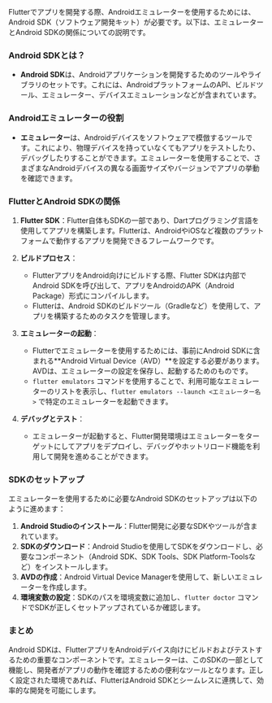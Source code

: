 Flutterでアプリを開発する際、Androidエミュレーターを使用するためには、Android SDK（ソフトウェア開発キット）が必要です。以下は、エミュレーターとAndroid SDKの関係についての説明です。

### Android SDKとは？

- **Android SDK**は、Androidアプリケーションを開発するためのツールやライブラリのセットです。これには、AndroidプラットフォームのAPI、ビルドツール、エミュレーター、デバイスエミュレーションなどが含まれています。

### Androidエミュレーターの役割

- **エミュレーター**は、Androidデバイスをソフトウェアで模倣するツールです。これにより、物理デバイスを持っていなくてもアプリをテストしたり、デバッグしたりすることができます。エミュレーターを使用することで、さまざまなAndroidデバイスの異なる画面サイズやバージョンでアプリの挙動を確認できます。

### FlutterとAndroid SDKの関係

1. **Flutter SDK**：Flutter自体もSDKの一部であり、Dartプログラミング言語を使用してアプリを構築します。Flutterは、AndroidやiOSなど複数のプラットフォームで動作するアプリを開発できるフレームワークです。

2. **ビルドプロセス**：
   - FlutterアプリをAndroid向けにビルドする際、Flutter SDKは内部でAndroid SDKを呼び出して、アプリをAndroidのAPK（Android Package）形式にコンパイルします。
   - Flutterは、Android SDKのビルドツール（Gradleなど）を使用して、アプリを構築するためのタスクを管理します。

3. **エミュレーターの起動**：
   - Flutterでエミュレーターを使用するためには、事前にAndroid SDKに含まれる**Android Virtual Device（AVD）**を設定する必要があります。AVDは、エミュレーターの設定を保存し、起動するためのものです。
   - `flutter emulators` コマンドを使用することで、利用可能なエミュレーターのリストを表示し、`flutter emulators --launch <エミュレーター名>` で特定のエミュレーターを起動できます。

4. **デバッグとテスト**：
   - エミュレーターが起動すると、Flutter開発環境はエミュレーターをターゲットにしてアプリをデプロイし、デバッグやホットリロード機能を利用して開発を進めることができます。

### SDKのセットアップ

エミュレーターを使用するために必要なAndroid SDKのセットアップは以下のように進めます：

1. **Android Studioのインストール**：Flutter開発に必要なSDKやツールが含まれています。
2. **SDKのダウンロード**：Android Studioを使用してSDKをダウンロードし、必要なコンポーネント（Android SDK、SDK Tools、SDK Platform-Toolsなど）をインストールします。
3. **AVDの作成**：Android Virtual Device Managerを使用して、新しいエミュレーターを作成します。
4. **環境変数の設定**：SDKのパスを環境変数に追加し、`flutter doctor` コマンドでSDKが正しくセットアップされているか確認します。

### まとめ

Android SDKは、FlutterアプリをAndroidデバイス向けにビルドおよびテストするための重要なコンポーネントです。エミュレーターは、このSDKの一部として機能し、開発者がアプリの動作を確認するための便利なツールとなります。正しく設定された環境であれば、FlutterはAndroid SDKとシームレスに連携して、効率的な開発を可能にします。



